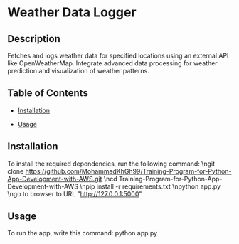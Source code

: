 # Weather Data Logger

## Description
Fetches and logs weather data for specified locations using an external API like OpenWeatherMap. Integrate advanced data processing for weather prediction and visualization of weather patterns.


## Table of Contents
- [Installation](#installation)

- [Usage](#usage)
<!-- 
- [Contributing](#contributing)
- [License](#license) -->

## Installation
To install the required dependencies, run the following command:
    \ngit clone https://github.com/MohammadKhGh99/Training-Program-for-Python-App-Development-with-AWS.git
    \ncd Training-Program-for-Python-App-Development-with-AWS
    \npip install -r requirements.txt
    \npython app.py
    \ngo to browser to URL "http://127.0.0.1:5000"


## Usage
To run the app, write this command:
    python app.py

<!-- ## Contributing
[Explain how others can contribute to your project]

## License
[Specify the license under which your project is distributed] -->
